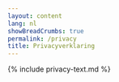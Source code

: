```yaml
---
layout: content
lang: nl
showBreadCrumbs: true
permalink: /privacy
title: Privacyverklaring
---
```


{% include privacy-text.md %}
